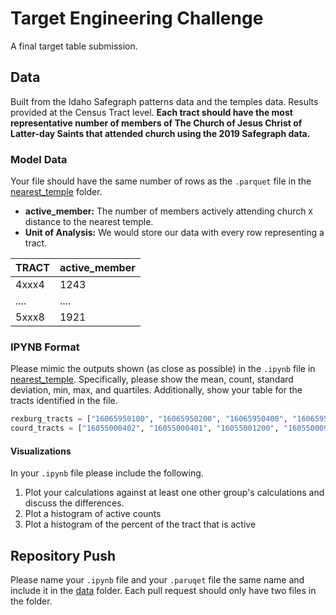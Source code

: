 # Target Engineering Challenge

A final target table submission.

## Data 

Built from the Idaho Safegraph patterns data and the temples data. Results provided at the Census Tract level. __Each tract should have the most representative number of members of The Church of Jesus Christ of Latter-day Saints that attended church using the 2019 Safegraph data.__

### Model Data

Your file should have the same number of rows as the `.parquet` file in the [nearest_temple](nearest_temple) folder.

- __active_member:__ The number of members actively attending church `X` distance to the nearest temple.
- __Unit of Analysis:__ We would store our data with every row representing a tract. 
   
| TRACT      | active_member         |
| ---------  | --------------------- |
|  4xxx4     |  1243                 |
|  ....      |  ....                 |
|  5xxx8     |  1921                 |


### IPYNB Format

Please mimic the outputs shown (as close as possible) in the `.ipynb` file in [nearest_temple](nearest_temple). Specifically, please show the mean, count, standard deviation, min, max, and quartiles.  Additionally, show your table for the tracts identified in the file.

```python
rexburg_tracts = ["16065950100", "16065950200", "16065950400", "16065950301", "16065950500", "16065950302"]
courd_tracts = ["16055000402", "16055000401", "16055001200", "16055000900"]
```

#### Visualizations

In your `.ipynb` file please include the following.

1. Plot your calculations against at least one other group's calculations and discuss the differences.
2. Plot a histogram of active counts
3. Plot a histogram of the percent of the tract that is active

## Repository Push

Please name your `.ipynb` file and your `.paruqet` file the same name and include it in the [data](data) folder.  Each pull request should only have two files in the folder.
